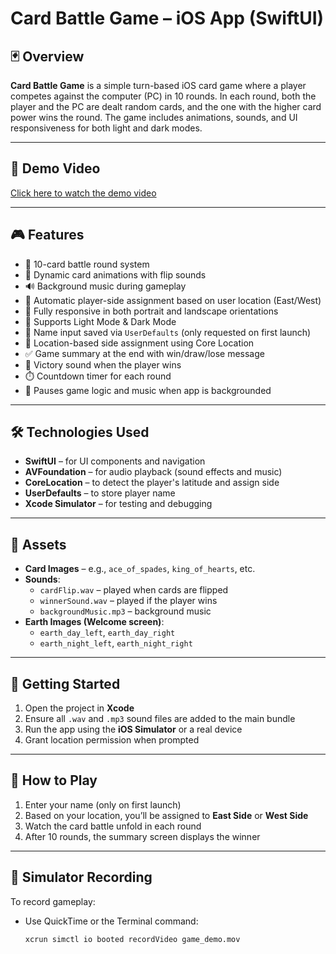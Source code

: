 # Card Battle Game – iOS App (SwiftUI)

## 🃏 Overview

**Card Battle Game** is a simple turn-based iOS card game where a player competes against the computer (PC) in 10 rounds. In each round, both the player and the PC are dealt random cards, and the one with the higher card power wins the round. The game includes animations, sounds, and UI responsiveness for both light and dark modes.

---

## 🎥 Demo Video

[Click here to watch the demo video]([YOUR_VIDEO_LINK_HERE](https://drive.google.com/file/d/1EfS80wJyJkVepL99I9doqALMIQ5XfeUc/view?usp=drive_link))


---

## 🎮 Features

- 🔁 10-card battle round system  
- 🎨 Dynamic card animations with flip sounds  
- 🔊 Background music during gameplay  
- 🧭 Automatic player-side assignment based on user location (East/West)  
- 📱 Fully responsive in both portrait and landscape orientations  
- 🌙 Supports Light Mode & Dark Mode  
- 📝 Name input saved via `UserDefaults` (only requested on first launch)  
- 📍 Location-based side assignment using Core Location  
- ✅ Game summary at the end with win/draw/lose message  
- 🎉 Victory sound when the player wins  
- ⏱️ Countdown timer for each round  
- 🛑 Pauses game logic and music when app is backgrounded  

---

## 🛠️ Technologies Used

- **SwiftUI** – for UI components and navigation  
- **AVFoundation** – for audio playback (sound effects and music)  
- **CoreLocation** – to detect the player's latitude and assign side  
- **UserDefaults** – to store player name  
- **Xcode Simulator** – for testing and debugging  

---

## 📂 Assets

- **Card Images** – e.g., `ace_of_spades`, `king_of_hearts`, etc.  
- **Sounds**:  
  - `cardFlip.wav` – played when cards are flipped  
  - `winnerSound.wav` – played if the player wins  
  - `backgroundMusic.mp3` – background music  
- **Earth Images (Welcome screen)**:  
  - `earth_day_left`, `earth_day_right`  
  - `earth_night_left`, `earth_night_right`  

---

## 🚀 Getting Started

1. Open the project in **Xcode**  
2. Ensure all `.wav` and `.mp3` sound files are added to the main bundle  
3. Run the app using the **iOS Simulator** or a real device  
4. Grant location permission when prompted  

---

## 🎯 How to Play

1. Enter your name (only on first launch)  
2. Based on your location, you’ll be assigned to **East Side** or **West Side**  
3. Watch the card battle unfold in each round  
4. After 10 rounds, the summary screen displays the winner  

---

## 📸 Simulator Recording

To record gameplay:  
- Use QuickTime or the Terminal command:  
  ```bash
  xcrun simctl io booted recordVideo game_demo.mov
